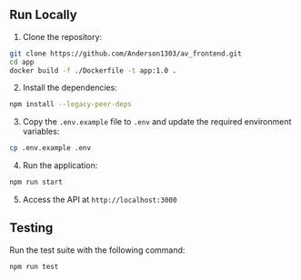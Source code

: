 ## Run Locally

1. Clone the repository:

```bash
git clone https://github.com/Anderson1303/av_frontend.git
cd app
docker build -f ./Dockerfile -t app:1.0 .
```

2. Install the dependencies:

```bash
npm install --legacy-peer-deps
```

3. Copy the `.env.example` file to `.env` and update the required environment variables:

```bash
cp .env.example .env
```

4. Run the application:

```bash
npm run start
```

5. Access the API at `http://localhost:3000`

## Testing

Run the test suite with the following command:

```bash
npm run test
```
